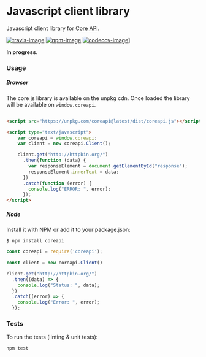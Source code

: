 # Javascript client library

Javascript client library for [Core API][core-api].

[![travis-image]][travis-url]
[![npm-image]][npm-url]
[![codecov-image]][codecov-url]]

**In progress.**

### Usage

##### Browser

The core js library is available on the unpkg cdn. Once loaded the library will be available on `window.coreapi`.

```html

<script src="https://unpkg.com/coreapi@latest/dist/coreapi.js"></script>

<script type="text/javascript">
    var coreapi = window.coreapi;
    var client = new coreapi.Client();

    client.get("http://httpbin.org/")
      .then(function (data) {
        var responseElement = document.getElementById("response");
        responseElement.innerText = data;
      })
      .catch(function (error) {
        console.log("ERROR: ", error);
      });
</script>
```

##### Node

Install it with NPM or add it to your package.json:

    $ npm install coreapi


```javascript    
const coreapi = require('coreapi');

const client = new coreapi.Client()

client.get("http://httpbin.org/")
  .then((data) => {
    console.log("Status: ", data);
  })
  .catch((error) => {
    console.log("Error: ", error);
  });
```


### Tests

To run the tests (linting & unit tests):

    npm test

[core-api]: https://github.com/core-api/core-api/
[travis-image]: https://secure.travis-ci.org/core-api/javascript-client.svg?branch=master
[travis-url]: http://travis-ci.org/core-api/javascript-client?branch=master
[npm-image]: https://badge.fury.io/js/coreapi.svg
[npm-url]: http://badge.fury.io/js/coreapi
[codecov-image]: https://codecov.io/gh/core-api/javascript-client/branch/master/graph/badge.svg
[codecov-url]: https://codecov.io/gh/core-api/javascript-client
